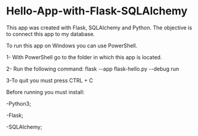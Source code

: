 # Hello-App-with-Flask-SQLAlchemy
This app was created with Flask, SQLAlchemy and Python. The objective is to connect this app to my database.

To run this app on Windows you can use PowerShell.

1- With PowerShell go to the folder in which this app is located.

2- Run the following command: flask --app flask-hello.py --debug run

3-To quit you must press CTRL + C

Before running you must install:

-Python3;

-Flask;

-SQLAlchemy;
